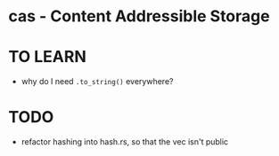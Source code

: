# cas - Content Addressible Storage

# TO LEARN

 * why do I need `.to_string()` everywhere?

# TODO

 * refactor hashing into hash.rs, so that the vec isn't public
